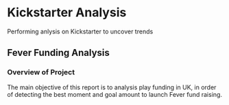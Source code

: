 # Kickstarter Analysis
Performing anlysis on Kickstarter to uncover trends

## Fever Funding Analysis

### Overview of Project

The main objective of this report is to analysis play funding in UK, in order of detecting the best moment and goal amount to launch Fever fund raising.
